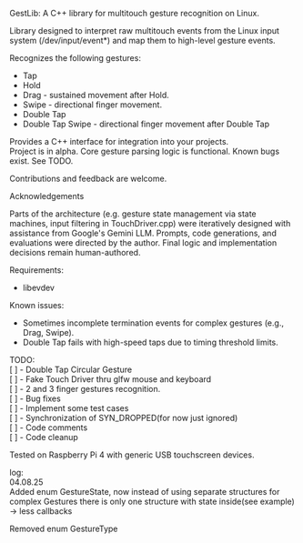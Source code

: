 GestLib: A C++ library for multitouch gesture recognition on Linux.  

Library designed to interpret raw multitouch events from the Linux input system (/dev/input/event*) 
and map them to high-level gesture events.  

Recognizes the following gestures:  
- Tap  
- Hold  
- Drag - sustained movement after Hold.  
- Swipe - directional finger movement.  
- Double Tap  
- Double Tap Swipe - directional finger movement after Double Tap  

Provides a C++ interface for integration into your projects.  
Project is in alpha. Core gesture parsing logic is functional. 
Known bugs exist. See TODO.  

Contributions and feedback are welcome.  

Acknowledgements  

Parts of the architecture (e.g. gesture state management via state machines, input filtering in TouchDriver.cpp) were iteratively designed with assistance from Google's Gemini LLM. Prompts, code generations, and evaluations were directed by the author. Final logic and implementation decisions remain human-authored.  

Requirements:  
- libevdev  

Known issues:  
- Sometimes incomplete termination events for complex gestures (e.g., Drag, Swipe).  
- Double Tap fails with high-speed taps due to timing threshold limits.  

TODO:  
[ ] - Double Tap Circular Gesture  
[ ] - Fake Touch Driver thru glfw mouse and keyboard  
[ ] - 2 and 3 finger gestures recognition.  
[ ] - Bug fixes  
[ ] - Implement some test cases  
[ ] - Synchronization of SYN_DROPPED(for now just ignored)  
[ ] - Code comments  
[ ] - Code cleanup  

Tested on Raspberry Pi 4 with generic USB touchscreen devices.  


log:  
04.08.25  
Added enum GestureState, now instead of using separate structures for complex Gestures
there is only one structure with state inside(see example) -> less callbacks  
  
Removed enum GestureType